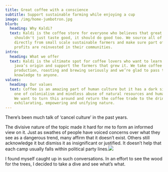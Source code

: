 ```yaml
---
title: Great coffee with a conscience
subtitle: Support sustainable farming while enjoying a cup
image: /img/home-jumbotron.jpg
blurb:
  heading: Why Kaldi?
  text: Kaldi is the coffee store for everyone who believes that great coffee
    shouldn't just taste good, it should do good too. We source all of our beans
    directly from small scale sustainable farmers and make sure part of the
    profits are reinvested in their communities.
intro:
  heading: What we offer
  text: Kaldi is the ultimate spot for coffee lovers who want to learn about their
    java’s origin and support the farmers that grew it. We take coffee
    production, roasting and brewing seriously and we’re glad to pass that
    knowledge to anyone.
values:
  heading: Our values
  text: Coffee is an amazing part of human culture but it has a dark side too –
    one of colonialism and mindless abuse of natural resources and human lives.
    We want to turn this around and return the coffee trade to the drink’s
    exhilarating, empowering and unifying nature.
---
```

There’s been much talk of ‘cancel culture’ in the past years. 



The divisive nature of the topic made it hard for me to form an informed view on it. Just as swathes of people have voiced concerns over what they see as a dangerous trend, many affirm that it doesn’t exist. Others still acknowledge it but dismiss it as insignificant or justified. It doesn’t help that each camp usually falls within political party lines.![](https://lh4.googleusercontent.com/Iu3iAUJP5RnapRdXN-AZNcIYCn2l3mJLsbwdIGL0L9G2p-IEN_LnvPb13ydLMW8ilYd9OJutfo9zlsQfqzTWlyIiqawI5nIIb2lrVr0gKz6kkCMqAxKVXGkfjrr7h2LSwuaO1TN5)



I found myself caught up in such conversations. In an effort to see the wood for the trees, I decided to take a dive and see what’s what.